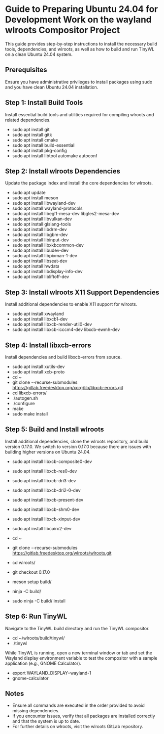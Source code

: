 # Guide to Preparing Ubuntu 24.04 for Development Work on the wayland wlroots Compositor Project

This guide provides step-by-step instructions to install the necessary build tools, dependencies, and wlroots, as well as how to build and run TinyWL on a clean Ubuntu 24.04 system.

## Prerequisites

Ensure you have administrative privileges to install packages using sudo and you have clean Ubuntu 24.04 installation.

## Step 1: Install Build Tools

Install essential build tools and utilities required for compiling wlroots and related dependencies.

- sudo apt install git
- sudo apt install gitk
- sudo apt install cmake
- sudo apt install build-essential
- sudo apt install pkg-config
- sudo apt install libtool automake autoconf


## Step 2: Install wlroots Dependencies

Update the package index and install the core dependencies for wlroots.

- sudo apt update
- sudo apt install meson
- sudo apt install libwayland-dev
- sudo apt install wayland-protocols
- sudo apt install libegl1-mesa-dev libgles2-mesa-dev
- sudo apt install libvulkan-dev
- sudo apt install glslang-tools
- sudo apt install libdrm-dev
- sudo apt install libgbm-dev
- sudo apt install libinput-dev
- sudo apt install libxkbcommon-dev
- sudo apt install libudev-dev
- sudo apt install libpixman-1-dev
- sudo apt install libseat-dev
- sudo apt install hwdata
- sudo apt install libdisplay-info-dev
- sudo apt install libliftoff-dev


## Step 3: Install wlroots X11 Support Dependencies

Install additional dependencies to enable X11 support for wlroots.

- sudo apt install xwayland
- sudo apt install libxcb1-dev
- sudo apt install libxcb-render-util0-dev
- sudo apt install libxcb-icccm4-dev libxcb-ewmh-dev


## Step 4: Install libxcb-errors

Install dependencies and build libxcb-errors from source.

- sudo apt install xutils-dev
- sudo apt install xcb-proto
- cd ~
- git clone --recurse-submodules https://gitlab.freedesktop.org/xorg/lib/libxcb-errors.git
- cd libxcb-errors/
- ./autogen.sh
- ./configure
- make
- sudo make install


## Step 5: Build and Install wlroots

Install additional dependencies, clone the wlroots repository, and build version 0.17.0. We switch to version 0.17.0 because there are issues with building higher versions on Ubuntu 24.04.

- sudo apt install libxcb-composite0-dev
- sudo apt install libxcb-res0-dev
- sudo apt install libxcb-dri3-dev
- sudo apt install libxcb-dri2-0-dev
- sudo apt install libxcb-present-dev
- sudo apt install libxcb-shm0-dev
- sudo apt install libxcb-xinput-dev
- sudo apt install libcairo2-dev

- cd ~
- git clone --recurse-submodules https://gitlab.freedesktop.org/wlroots/wlroots.git
- cd wlroots/
- git checkout 0.17.0
- meson setup build/
- ninja -C build/
- sudo ninja -C build/ install


## Step 6: Run TinyWL

Navigate to the TinyWL build directory and run the TinyWL compositor.

- cd ~/wlroots/build/tinywl/
- ./tinywl

While TinyWL is running, open a new terminal window or tab and set the Wayland display environment variable to test the compositor with a sample application (e.g., GNOME Calculator).

- export WAYLAND_DISPLAY=wayland-1
- gnome-calculator

## Notes

- Ensure all commands are executed in the order provided to avoid missing dependencies.
- If you encounter issues, verify that all packages are installed correctly and that the system is up to date.
- For further details on wlroots, visit the wlroots GitLab repository.








